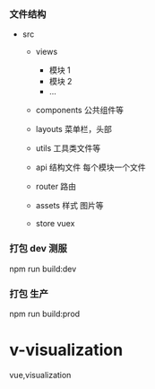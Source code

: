### 文件结构

- src

  - views

    - 模块 1
    - 模块 2
    - ...

  - components 公共组件等
  - layouts 菜单栏，头部
  - utils 工具类文件等
  - api 结构文件 每个模块一个文件
  - router 路由
  - assets 样式 图片等
  - store vuex

### 打包 dev 测服

npm run build:dev

### 打包 生产

npm run build:prod
# v-visualization

vue,visualization
